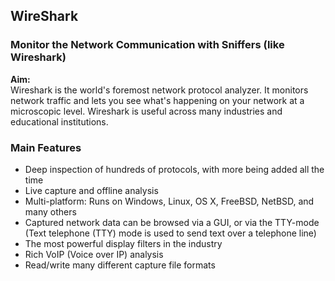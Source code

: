 ## WireShark

### Monitor the Network Communication with Sniffers (like Wireshark)

**Aim:**  
Wireshark is the world's foremost network protocol analyzer. It monitors network traffic and lets you see what's happening on your network at a microscopic level. Wireshark is useful across many industries and educational institutions.

### Main Features
- Deep inspection of hundreds of protocols, with more being added all the time
- Live capture and offline analysis
- Multi-platform: Runs on Windows, Linux, OS X, FreeBSD, NetBSD, and many others
- Captured network data can be browsed via a GUI, or via the TTY-mode (Text telephone (TTY) mode is used to send text over a telephone line)
- The most powerful display filters in the industry
- Rich VoIP (Voice over IP) analysis
- Read/write many different capture file formats

